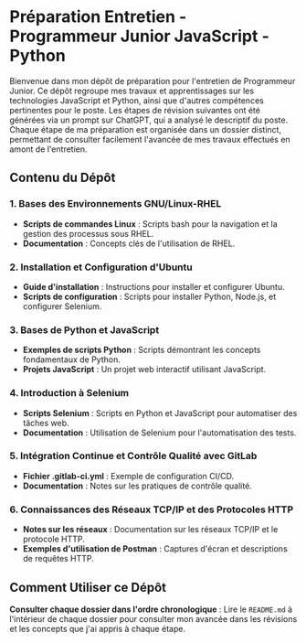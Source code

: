 # Préparation Entretien - Programmeur Junior JavaScript - Python

Bienvenue dans mon dépôt de préparation pour l'entretien de Programmeur Junior. Ce dépôt regroupe mes travaux et apprentissages sur les technologies JavaScript et Python, ainsi que d'autres compétences pertinentes pour le poste. Les étapes de révision suivantes ont été générées via un prompt sur ChatGPT, qui a analysé le descriptif du poste. Chaque étape de ma préparation est organisée dans un dossier distinct, permettant de consulter facilement l'avancée de mes travaux effectués en amont de l'entretien.

## Contenu du Dépôt

### 1. Bases des Environnements GNU/Linux-RHEL
- **Scripts de commandes Linux** : Scripts bash pour la navigation et la gestion des processus sous RHEL.
- **Documentation** : Concepts clés de l'utilisation de RHEL.

### 2. Installation et Configuration d'Ubuntu
- **Guide d'installation** : Instructions pour installer et configurer Ubuntu.
- **Scripts de configuration** : Scripts pour installer Python, Node.js, et configurer Selenium.

### 3. Bases de Python et JavaScript
- **Exemples de scripts Python** : Scripts démontrant les concepts fondamentaux de Python.
- **Projets JavaScript** : Un projet web interactif utilisant JavaScript.

### 4. Introduction à Selenium
- **Scripts Selenium** : Scripts en Python et JavaScript pour automatiser des tâches web.
- **Documentation** : Utilisation de Selenium pour l'automatisation des tests.

### 5. Intégration Continue et Contrôle Qualité avec GitLab
- **Fichier .gitlab-ci.yml** : Exemple de configuration CI/CD.
- **Documentation** : Notes sur les pratiques de contrôle qualité.

### 6. Connaissances des Réseaux TCP/IP et des Protocoles HTTP
- **Notes sur les réseaux** : Documentation sur les réseaux TCP/IP et le protocole HTTP.
- **Exemples d'utilisation de Postman** : Captures d'écran et descriptions de requêtes HTTP.

## Comment Utiliser ce Dépôt

**Consulter chaque dossier dans l'ordre chronologique** : Lire le `README.md` à l'intérieur de chaque dossier pour consulter mon avancée dans les révisions et les concepts que j'ai appris à chaque étape.

